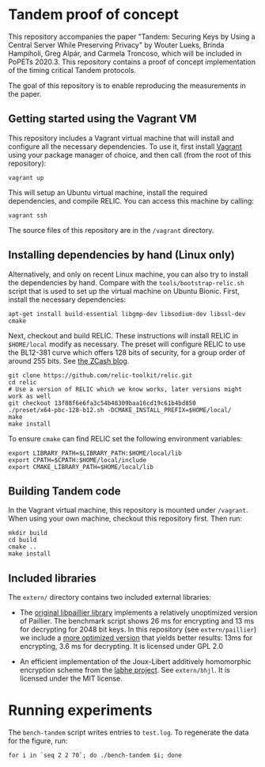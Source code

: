 # Tandem proof of concept

This repository accompanies the paper "Tandem: Securing Keys by Using a Central Server While Preserving Privacy" by Wouter Lueks, Brinda Hampiholi, Greg Alpár, and Carmela Troncoso, which will be included in PoPETs 2020.3. This repository contains a proof of concept implementation of the timing critical Tandem protocols.

The goal of this repository is to enable reproducing the measurements in the paper.

## Getting started using the Vagrant VM

This repository includes a Vagrant virtual machine that will install and configure all the necessary dependencies. To use it, first install [Vagrant](https://www.vagrantup.com/) using your package manager of choice, and then call (from the root of this repository):

```
vagrant up
```

This will setup an Ubuntu virtual machine, install the required dependencies, and compile RELIC. You can access this machine by calling:

```
vagrant ssh
```

The source files of this repository are in the `/vagrant` directory.

## Installing dependencies by hand (Linux only)

Alternatively, and only on recent Linux machine, you can also try to install the
dependencies by hand. Compare with the `tools/bootstrap-relic.sh` script that is
used to set up the virtual machine on Ubuntu Bionic. First, install the
necessary dependencies:

```
apt-get install build-essential libgmp-dev libsodium-dev libssl-dev cmake
```

Next, checkout and build RELIC. These instructions will install RELIC in `$HOME/local` modify as necessary. The preset will configure RELIC to use the BL12-381 curve which offers 128 bits of security, for a group order of around 255 bits. See [the ZCash blog](https://blog.z.cash/new-snark-curve).

```
git clone https://github.com/relic-toolkit/relic.git
cd relic
# Use a version of RELIC which we know works, later versions might work as well
git checkout 13f88f6e6fa3c54b48309baa16cd19c61b4bd850
./preset/x64-pbc-128-b12.sh -DCMAKE_INSTALL_PREFIX=$HOME/local/
make
make install
```

To ensure `cmake` can find RELIC set the following environment variables:

```
export LIBRARY_PATH=$LIBRARY_PATH:$HOME/local/lib
export CPATH=$CPATH:$HOME/local/include
export CMAKE_LIBRARY_PATH=$HOME/local/lib
```

## Building Tandem code

In the Vagrant virtual machine, this repository is mounted under `/vagrant`. When using your own machine, checkout this repository first. Then run:

```
mkdir build
cd build
cmake ..
make install
```

## Included libraries

The `extern/` directory contains two included external libraries:

 * The [original libpaillier library](http://acsc.cs.utexas.edu/libpaillier/) implements a relatively unoptimized version of Paillier. The benchmark script shows 26 ms for encrypting and 13 ms for decrypting for 2048 bit keys. In this repository (see `extern/paillier`) we include a [more optimized version](https://github.com/mcornejo/libpaillier) that yields better results: 13ms for encrypting, 3.6 ms for decrypting. It is licensed under GPL 2.0
 
  * An efficient implementation of the Joux-Libert additively homomorphic encryption scheme from the [labhe project](https://github.com/haslab/labhe). See `extern/bhjl`. It is licensed under the MIT license.

# Running experiments

The `bench-tandem` script writes entries to `test.log`. To regenerate the data for the figure, run:

```
for i in `seq 2 2 70`; do ./bench-tandem $i; done
```
